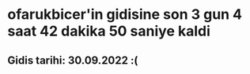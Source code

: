 # ofarukbicer'in gidisine son 3 gun 4 saat 42 dakika 50 saniye kaldi

## Gidis tarihi: 30.09.2022 :(